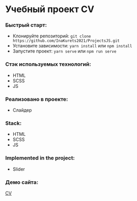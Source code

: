 # Учебный проект CV

### Быстрый старт:

- Клонируйте репозиторий: `git clone https://github.com/InaKurets2021/ProjectsJS.git`
- Установите зависимости: `yarn install` или `npm install`
- Запустите проект: `yarn serve` или `npm run serve`

### Стэк используемых технологий:

- HTML
- SCSS
- JS


### Реализовано в проекте:

- Слайдер




### Stack:

- HTML
- SCSS
- JS


### Implemented in the project:

- Slider


### Демо сайта:

[CV](https://inakurets2021.github.io/CV/)
